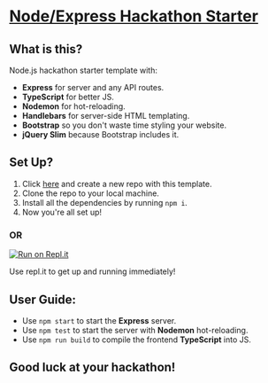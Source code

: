 # [Node/Express Hackathon Starter](https://hackathon-starter.raghavm.repl.co/)

## What is this?
Node.js hackathon starter template with:
- **Express** for server and any API routes.
- **TypeScript** for better JS.
- **Nodemon** for hot-reloading.
- **Handlebars** for server-side HTML templating.
- **Bootstrap** so you don't waste time styling your website.
- **jQuery Slim** because Bootstrap includes it.

## Set Up?
1. Click [here](https://github.com/raghav-misra/hackathon-starter/generate) and create a new repo with this template.
2. Clone the repo to your local machine.
3. Install all the dependencies by running `npm i`. 
4. Now you're all set up!

### **OR**
[![Run on Repl.it](https://repl.it/badge/github/raghav-misra/hackathon-starter)](https://repl.it/github/raghav-misra/hackathon-starter)

Use repl.it to get up and running immediately!

## User Guide:
- Use `npm start` to start the **Express** server.
- Use `npm test` to start the server with **Nodemon** hot-reloading.
- Use `npm run build` to compile the frontend **TypeScript** into JS.

## Good luck at your hackathon!

 
